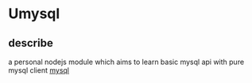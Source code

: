 # Umysql

## describe

a personal nodejs module which aims to learn basic mysql api with pure mysql client [mysql](https://github.com/mysqljs/mysql)